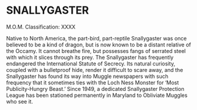 # SNALLYGASTER  
M.O.M. Classification: XXXX  
  
Native to North America, the part-bird, part-reptile Snallygaster was once believed to be a kind of dragon, but is now known to be a distant relative of the Occamy. It cannot breathe fire, but possesses fangs of serrated steel with which it slices through its prey. The Snallygaster has frequently endangered the International Statute of Secrecy. Its natural curiosity, coupled with a bulletproof hide, render it difficult to scare away, and the Snallygaster has found its way into Muggle newspapers with such frequency that it sometimes ties with the Loch Ness Monster for ‘Most Publicity-Hungry Beast.’ Since 1949, a dedicated Snallygaster Protection League has been stationed permanently in Maryland to Obliviate Muggles who see it.  
  
